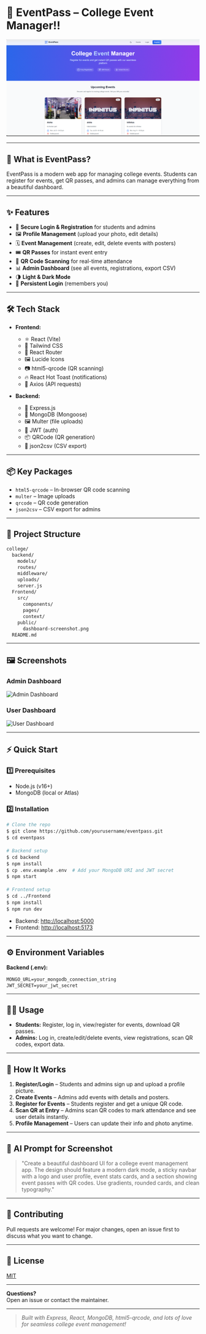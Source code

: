 # 🚀 EventPass – College Event Manager!!


![alt text](image.png)

---

## 🎯 What is EventPass?

EventPass is a modern web app for managing college events. Students can register for events, get QR passes, and admins can manage everything from a beautiful dashboard.

---

## ✨ Features

- 🔐 **Secure Login & Registration** for students and admins
- 🖼️ **Profile Management** (upload your photo, edit details)
- 🗓️ **Event Management** (create, edit, delete events with posters)
- 🎟️ **QR Passes** for instant event entry
- 📱 **QR Code Scanning** for real-time attendance
- 📊 **Admin Dashboard** (see all events, registrations, export CSV)
- 🌗 **Light & Dark Mode**
- 💾 **Persistent Login** (remembers you)

---

## 🛠️ Tech Stack

- **Frontend:**
  - ⚛️ React (Vite)
  - 🎨 Tailwind CSS
  - 🧭 React Router
  - 🖼️ Lucide Icons
  - 📷 html5-qrcode (QR scanning)
  - 🔥 React Hot Toast (notifications)
  - 🔗 Axios (API requests)

- **Backend:**
  - 🏃 Express.js
  - 🍃 MongoDB (Mongoose)
  - 🖼️ Multer (file uploads)
  - 🔑 JWT (auth)
  - 📦 QRCode (QR generation)
  - 📄 json2csv (CSV export)

---

## 📦 Key Packages

- `html5-qrcode` – In-browser QR code scanning
- `multer` – Image uploads
- `qrcode` – QR code generation
- `json2csv` – CSV export for admins

---

## 📁 Project Structure

```
college/
  backend/
    models/
    routes/
    middleware/
    uploads/
    server.js
  Frontend/
    src/
      components/
      pages/
      context/
    public/
      dashboard-screenshot.png
  README.md
```

---

## 🖼️ Screenshots

### Admin Dashboard
![Admin Dashboard](Frontend/public/admindashboard.png)

### User Dashboard
![User Dashboard](Frontend/public/userdashboard.png)

---

## ⚡ Quick Start

### 1️⃣ Prerequisites
- Node.js (v16+)
- MongoDB (local or Atlas)

### 2️⃣ Installation

```bash
# Clone the repo
$ git clone https://github.com/yourusername/eventpass.git
$ cd eventpass

# Backend setup
$ cd backend
$ npm install
$ cp .env.example .env  # Add your MongoDB URI and JWT secret
$ npm start

# Frontend setup
$ cd ../Frontend
$ npm install
$ npm run dev
```

- Backend: [http://localhost:5000](http://localhost:5000)
- Frontend: [http://localhost:5173](http://localhost:5173)

---

## ⚙️ Environment Variables

**Backend (.env):**
```
MONGO_URL=your_mongodb_connection_string
JWT_SECRET=your_jwt_secret
```

---

## 👩‍💻 Usage

- **Students:** Register, log in, view/register for events, download QR passes.
- **Admins:** Log in, create/edit/delete events, view registrations, scan QR codes, export data.

---

## 🧭 How It Works

1. **Register/Login** – Students and admins sign up and upload a profile picture.
2. **Create Events** – Admins add events with details and posters.
3. **Register for Events** – Students register and get a unique QR code.
4. **Scan QR at Entry** – Admins scan QR codes to mark attendance and see user details instantly.
5. **Profile Management** – Users can update their info and photo anytime.

---

## 🤖 AI Prompt for Screenshot

> "Create a beautiful dashboard UI for a college event management app. The design should feature a modern dark mode, a sticky navbar with a logo and user profile, event stats cards, and a section showing event passes with QR codes. Use gradients, rounded cards, and clean typography."

---

## 🤝 Contributing

Pull requests are welcome! For major changes, open an issue first to discuss what you want to change.

---

## 📄 License

[MIT](LICENSE)

---

**Questions?**  
Open an issue or contact the maintainer.

---

> _Built with Express, React, MongoDB, html5-qrcode, and lots of love for seamless college event management!_ 
